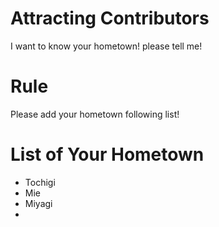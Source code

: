 # Attracting Contributors
I want to know your hometown! please tell me!

# Rule
Please add your hometown following list!

# List of Your Hometown
- Tochigi
- Mie
- Miyagi
- 
